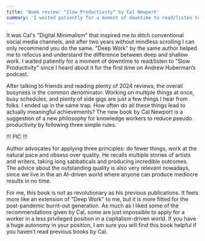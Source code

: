 ```yaml
---
title: 'Book review: "Slow Productivity" by Cal Newport'
summary: 'I waited patiently for a moment of downtime to read/listen to "Slow Productivity" since I heard about it for the first time on Andrew Huberman’s podcast.'
---
```


It was Cal's "Digital Minimalism" that inspired me to ditch conventional social media channels, and after two years without mindless scrolling I can only recommend you do the same. "Deep Work" by the same author helped me to refocus and understand the difference between deep and shallow work. I waited patiently for a moment of downtime to read/listen to "Slow Productivity" since I heard about it for the first time on Andrew Huberman’s podcast.

After talking to friends and reading plenty of 2024 reviews, the overall busyness is the common denominator. Working on multiple things at once, busy schedules, and plenty of side gigs are just a few things I hear from folks. I ended up in the same trap. How often do all these things lead to actually meaningful achievements? The new book by Cal Newport is a suggestion of a new philosophy for knowledge workers to reduce pseudo productivity by following three simple rules.

!!! PIC !!!

Author advocates for applying three principles: do fewer things, work at the natural pace and obsess over quality. He recalls multiple stories of artists and writers, taking long sabbaticals and producing incredible outcomes. The advice about the outstanding quality is also very relevant nowadays, since we live in the an AI-driven world where anyone can produce mediocre results in no time.

For me, this book is not as revolutionary as his previous publications. It feels more like an extension of "Deep Work" to me, but it is more fitted for the post-pandemic burnt-out generation. As much as I liked some of the recommendations given by Cal, some are just impossible to apply for a worker in a less privileged position in a capitalism-driven world. If you have a huge autonomy in your position, I am sure you will find this book helpful if you haven’t read previous books by Cal.
